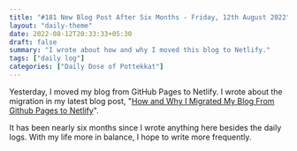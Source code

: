 ```yaml
---
title: "#181 New Blog Post After Six Months - Friday, 12th August 2022"
layout: "daily-theme"
date: 2022-08-12T20:33:33+05:30
draft: false
summary: "I wrote about how and why I moved this blog to Netlify."
tags: ["daily log"]
categories: ["Daily Dose of Pottekkat"]
---
```


Yesterday, I moved my blog from GitHub Pages to Netlify. I wrote about the migration in my latest blog post, "[How and Why I Migrated My Blog From Github Pages to Netlify](/posts/how-and-why-i-migrated-my-blog-from-github-pages-to-netlify)".

It has been nearly six months since I wrote anything here besides the daily logs. With my life more in balance, I hope to write more frequently.
